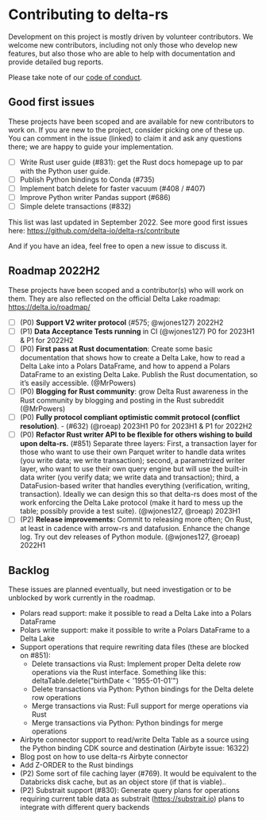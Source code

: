 # Contributing to delta-rs

Development on this project is mostly driven by volunteer contributors. We welcome new contributors, including not only those who develop new features, but also those who are able to help with documentation and provide detailed bug reports. 

Please take note of our [code of conduct](CODE_OF_CONDUCT.md).

## Good first issues 

These projects have been scoped and are available for new contributors to work on. If you are new to the project, consider picking one of these up. You can comment in the issue (linked) to claim it and ask any questions there; we are happy to guide your implementation.

* [ ] Write Rust user guide (#831): get the Rust docs homepage up to par with the Python user guide.
* [ ] Publish Python bindings to Conda (#735)
* [ ] Implement batch delete for faster vacuum (#408 / #407)
* [ ] Improve Python writer Pandas support (#686)
* [ ] Simple delete transactions (#832)

This list was last updated in September 2022. See more good first issues here: https://github.com/delta-io/delta-rs/contribute

And if you have an idea, feel free to open a new issue to discuss it.

## Roadmap 2022H2

These projects have been scoped and a contributor(s) who will work on them. They are also reflected on the official Delta Lake roadmap: https://delta.io/roadmap/

* [ ] (P0) **Support V2 writer protocol** (#575; @wjones127) 2022H2
* [ ] (P1) **Data Acceptance Tests running** in CI (@wjones127) P0 for 2023H1 & P1 for 2022H2
* [ ] (P0) **First pass at Rust documentation**: Create some basic documentation that shows how to create a Delta Lake, how to read a Delta Lake into a Polars DataFrame, and how to append a Polars DataFrame to an existing Delta Lake.  Publish the Rust documentation, so it’s easily accessible. (@MrPowers) 
* [ ] (P0) **Blogging for Rust community**: grow Delta Rust awareness in the Rust community by blogging and posting in the Rust subreddit (@MrPowers)
* [ ] (P0) **Fully protocol compliant optimistic commit protocol (conflict resolution)**. - (#632) (@roeap) 2023H1 P0 for 2023H1 & P1 for 2022H2
* [ ] (P0) **Refactor Rust writer API to be flexible for others wishing to build upon delta-rs.** (#851) Separate three layers: First, a transaction layer for those who want to use their own Parquet writer to handle data writes (you write data; we write transaction); second, a parametrized writer layer, who want to use their own query engine but will use the built-in data writer (you verify data; we write data and transaction); third, a DataFusion-based writer that handles everything (verification, writing, transaction). Ideally we can design this so that delta-rs does most of the work enforcing the Delta Lake protocol (make it hard to mess up the table; possibly provide a test suite). (@wjones127, @roeap) 2023H1
* [ ] (P2) **Release improvements:** Commit to releasing more often; On Rust, at least in cadence with arrow-rs and datafusion. Enhance the change log. Try out dev releases of Python module. (@wjones127, @roeap) 2022H1

## Backlog

These issues are planned eventually, but need investigation or to be unblocked by work currently in the roadmap.

* Polars read support: make it possible to read a Delta Lake into a Polars DataFrame
* Polars write support: make it possible to write a Polars DataFrame to a Delta Lake
* Support operations that require rewriting data files (these are blocked on #851):
    * Delete transactions via Rust: Implement proper Delta delete row operations via the Rust interface.  Something like this:  deltaTable.delete("birthDate < '1955-01-01'")
    * Delete transactions via Python: Python bindings for the Delta delete row operations
    * Merge transactions via Rust: Full support for merge operations via Rust
    * Merge transactions via Python: Python bindings for merge operations
* Airbyte connector support to read/write Delta Table as a source using the Python binding CDK source and destination (Airbyte issue: 16322)
* Blog post on how to use delta-rs Airbyte connector
* Add Z-ORDER to the Rust bindings
* (P2) Some sort of file caching layer (#769). It would be equivalent to the Databricks disk cache, but as an object store (if that is viable).. 
* (P2) Substrait support (#830): Generate query plans for operations requiring current table data as substrait (https://substrait.io) plans to integrate with different query backends
